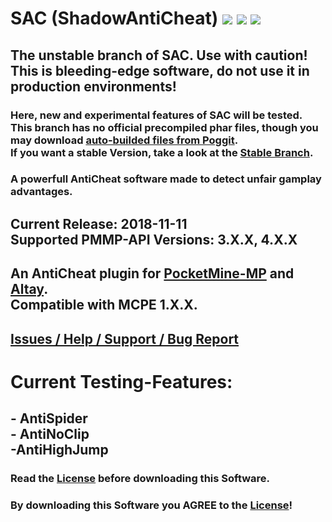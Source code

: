 # SAC (ShadowAntiCheat) [![](https://poggit.pmmp.io/shield.state/ShadowAntiCheat-Unstable)](https://poggit.pmmp.io/p/ShadowAntiCheat) [![](https://poggit.pmmp.io/ci.shield/DarkWav/SAC-Unstable/ShadowAntiCheat-Unstable)](https://poggit.pmmp.io/ci/DarkWav/SAC/ShadowAntiCheat-Unstable) [![](https://img.shields.io/github/license/DarkWav/SAC-Unstable.svg?label=License)](https://github.com/DarkWav/SAC-Unstable/blob/master/LICENSE)
## The unstable branch of SAC. Use with caution!<br>This is bleeding-edge software, do not use it in production environments!
### Here, new and experimental features of SAC will be tested. This branch has no official precompiled phar files, though you may download [auto-builded files from Poggit](https://poggit.pmmp.io/ci/DarkWav/SAC-Unstable/ShadowAntiCheat-Unstable).<br>If you want a stable Version, take a look at the [Stable Branch](https://github.com/DarkWav/SAC).

### A powerfull AntiCheat software made to detect unfair gamplay advantages.

## Current Release: 2018-11-11<br>Supported PMMP-API Versions: 3.X.X, 4.X.X

## An AntiCheat plugin for [PocketMine-MP](https://github.com/pmmp/pocketmine-mp) and [Altay](https://github.com/TuranicTeam/Altay).<br>Compatible with MCPE 1.X.X.

## [Issues / Help / Support / Bug Report](https://github.com/DarkWav/SAC-Unstable/issues)

# Current Testing-Features:<br>
## - AntiSpider<br>- AntiNoClip<br>-AntiHighJump

### Read the [License](https://github.com/DarkWav/ShadowAntiCheat/blob/master/LICENSE) before downloading this Software.
### By downloading this Software you AGREE to the [License](https://github.com/DarkWav/ShadowAntiCheat/blob/master/LICENSE)!

